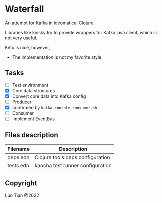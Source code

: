 # Waterfall

An attempt for Kafka in ideomatical Clojure.

Libraries like kinsky try to provide wrappers for Kafka java client, which is not very useful.

Ketu is nice, however, 

 * The implementation is not my favorite style

## Tasks

 - [ ] Test environment
 - [x] Core data structures
 - [x] Convert core data into Kafka config
 - [ ] Producer
  - [x] confirmed by `kafka-console-consumer.sh`
 - [ ] Consumer
 - [ ] Implement EventBus

## Files description

  | Filename | Description |
  | -- | -- |
  | deps.edn | Clojure tools.deps configuration |
  | tests.edn | kaocha test runner configuration |

## Copyright

Luo Tian @2022